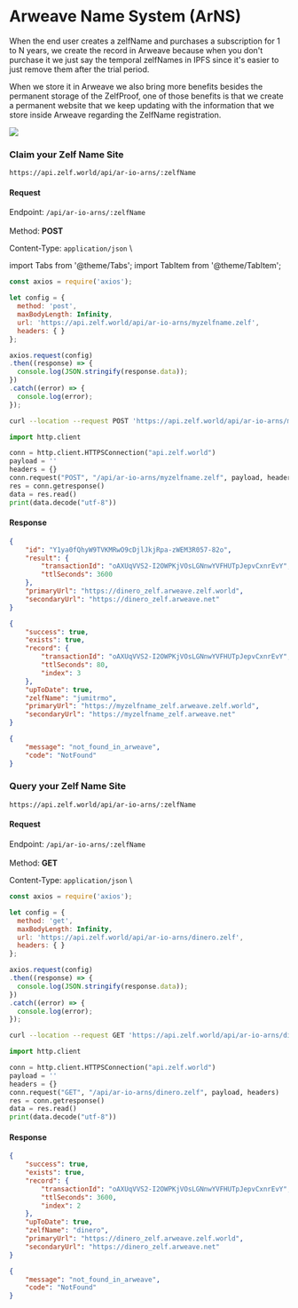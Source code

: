 # Arweave Name System (ArNS)

When the end user creates a zelfName and purchases a subscription for 1 to N years, we create the record in Arweave because when you don't purchase it we just say the temporal zelfNames in IPFS since it's easier to just remove them after the trial period.

When we store it in Arweave we also bring more benefits besides the permanent storage of the ZelfProof, one of those benefits is that we create a permanent website that we keep updating with the information that we store inside Arweave regarding the ZelfName registration.

![](https://1734807472-files.gitbook.io/~/files/v0/b/gitbook-x-prod.appspot.com/o/spaces%2FpZcqM4Fiw6bW4Zvc28S3%2Fuploads%2FZKVVvBf2MflqqBZN9ZzJ%2Fimage.png?alt=media&#x26;token=1f1ca00b-7eb4-47e1-acdd-57c24dbbe8e7)

### Claim your Zelf Name Site

```
https://api.zelf.world/api/ar-io-arns/:zelfName
```

#### Request

Endpoint: `/api/ar-io-arns/:zelfName` \
\
Method: **POST**

Content-Type: `application/json` \\

import Tabs from '@theme/Tabs';
import TabItem from '@theme/TabItem';

<Tabs>
<TabItem value="Node.js" label="Node.js">

```javascript
const axios = require('axios');

let config = {
  method: 'post',
  maxBodyLength: Infinity,
  url: 'https://api.zelf.world/api/ar-io-arns/myzelfname.zelf',
  headers: { }
};

axios.request(config)
.then((response) => {
  console.log(JSON.stringify(response.data));
})
.catch((error) => {
  console.log(error);
});

```

</TabItem>

<TabItem value="cURL" label="cURL">

```bash
curl --location --request POST 'https://api.zelf.world/api/ar-io-arns/myzelfname.zelf'
```

</TabItem>

<TabItem value="Python" label="Python">

```python
import http.client

conn = http.client.HTTPSConnection("api.zelf.world")
payload = ''
headers = {}
conn.request("POST", "/api/ar-io-arns/myzelfname.zelf", payload, headers)
res = conn.getresponse()
data = res.read()
print(data.decode("utf-8"))
```

</TabItem>
</Tabs>

#### Response

<Tabs>
<TabItem value="200" label="200">

```json
{
    "id": "Y1ya0fQhyW9TVKMRwO9cDjlJkjRpa-zWEM3R057-82o",
    "result": {
        "transactionId": "oAXUqVVS2-I2OWPKjVOsLGNnwYVFHUTpJepvCxnrEvY",
        "ttlSeconds": 3600
    },
    "primaryUrl": "https://dinero_zelf.arweave.zelf.world",
    "secondaryUrl": "https://dinero_zelf.arweave.net"
}
```

</TabItem>

<TabItem value="Already registered" label="Already registered">

```json
{
    "success": true,
    "exists": true,
    "record": {
        "transactionId": "oAXUqVVS2-I2OWPKjVOsLGNnwYVFHUTpJepvCxnrEvY",
        "ttlSeconds": 80,
        "index": 3
    },
    "upToDate": true,
    "zelfName": "jumitrmo",
    "primaryUrl": "https://myzelfname_zelf.arweave.zelf.world",
    "secondaryUrl": "https://myzelfname_zelf.arweave.net"
}
```

</TabItem>

<TabItem value="404" label="404">

```json
{
    "message": "not_found_in_arweave",
    "code": "NotFound"
}
```

</TabItem>
</Tabs>

### Query your Zelf Name Site

```
https://api.zelf.world/api/ar-io-arns/:zelfName
```

#### Request

Endpoint: `/api/ar-io-arns/:zelfName` \
\
Method: **GET**

Content-Type: `application/json` \\

<Tabs>
<TabItem value="Node.js" label="Node.js">

```javascript
const axios = require('axios');

let config = {
  method: 'get',
  maxBodyLength: Infinity,
  url: 'https://api.zelf.world/api/ar-io-arns/dinero.zelf',
  headers: { }
};

axios.request(config)
.then((response) => {
  console.log(JSON.stringify(response.data));
})
.catch((error) => {
  console.log(error);
});
```

</TabItem>

<TabItem value="cURL" label="cURL">

```bash
curl --location --request GET 'https://api.zelf.world/api/ar-io-arns/dinero.zelf'
```

</TabItem>

<TabItem value="Python" label="Python">

```python
import http.client

conn = http.client.HTTPSConnection("api.zelf.world")
payload = ''
headers = {}
conn.request("GET", "/api/ar-io-arns/dinero.zelf", payload, headers)
res = conn.getresponse()
data = res.read()
print(data.decode("utf-8"))
```

</TabItem>
</Tabs>

#### Response

<Tabs>
<TabItem value="200" label="200">

```json
{
    "success": true,
    "exists": true,
    "record": {
        "transactionId": "oAXUqVVS2-I2OWPKjVOsLGNnwYVFHUTpJepvCxnrEvY",
        "ttlSeconds": 3600,
        "index": 2
    },
    "upToDate": true,
    "zelfName": "dinero",
    "primaryUrl": "https://dinero_zelf.arweave.zelf.world",
    "secondaryUrl": "https://dinero_zelf.arweave.net"
}
```

</TabItem>

<TabItem value="404" label="404">

```json
{
    "message": "not_found_in_arweave",
    "code": "NotFound"
}
```

</TabItem>
</Tabs>
